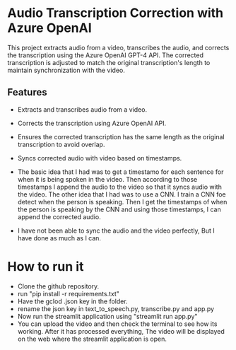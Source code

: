 # Audio Transcription Correction with Azure OpenAI

This project extracts audio from a video, transcribes the audio, and corrects the transcription using the Azure OpenAI GPT-4 API. The corrected transcription is adjusted to match the original transcription's length to maintain synchronization with the video.

## Features

- Extracts and transcribes audio from a video.
- Corrects the transcription using Azure OpenAI API.
- Ensures the corrected transcription has the same length as the original transcription to avoid overlap.
- Syncs corrected audio with video based on timestamps.

- The basic idea that I had was to get a timestamo for each sentence for when it is being spoken in the video. Then according to those timestamps I append the audio to the video so that it syncs audio with the video. 
The other idea that I had was to use a CNN. I train a CNN foe detect when the person is speaking. Then I get the timestamps of when the person is speaking by the CNN and using those timestamps, I can append the corrected audio.

- I have not been able to sync the audio and the video perfectly, But I have done as much as I can.


# How to run it

- Clone the github repository.
- run "pip install -r requirements.txt"
- Have the gclod .json key in the folder.
- rename the json key in text_to_speech.py, transcribe.py and app.py
- Now run the streamlit application using "streamlit run app.py"
- You can upload the video and then check the terminal to see how its working. After it has processed everything, The video will be displayed on the web where the streamlit application is open.
